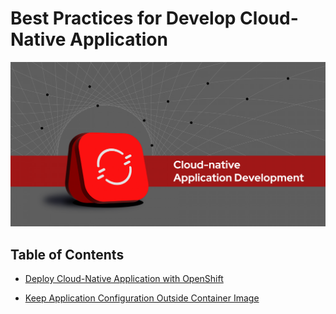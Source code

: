 # Best Practices for Develop Cloud-Native Application

![](images/preface.png)

## Table of Contents


- [Deploy Cloud-Native Application with OpenShift](deploywiths2i.md)

- [Keep Application Configuration Outside Container Image](evconfigsecret.md)




